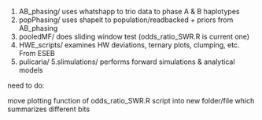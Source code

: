1. AB_phasing/ uses whatshapp to trio data to phase A & B haplotypes
2. popPhasing/ uses shapeit to population/readbacked + priors from AB_phasing
3. pooledMF/ does sliding window test (odds_ratio_SWR.R is current one)
4. HWE_scripts/ examines HW deviations, ternary plots, clumping, etc. From ESEB
5. pulicaria/
5.slimulations/ performs forward simulations & analytical models


need to do:

move plotting function of odds_ratio_SWR.R script into new folder/file which summarizes different bits
